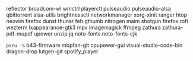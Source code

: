 reflector broadcom-wl wmctrl playerctl pulseaudio pulseaudio-alsa qbittorrent alsa-utils brightnessctl networkmanager xorg-xinit ranger htop neovim firefox dunst thunar feh gthumb nitrogen maim shotgun firefox rofi wezterm lxappearance-gtk3 mpv imagemagick ffmpeg zathura zathura-pdf-mupdf upower unzip jq noto-fonts noto-fonts-cjk

`paru -S` b43-firmware mbpfan-git cpupower-gui visual-studio-code-bin dragon-drop lutgen-git spotify_player